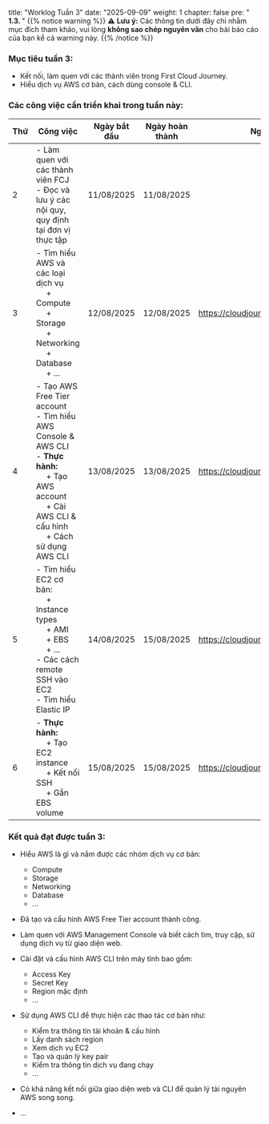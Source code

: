 title: "Worklog Tuần 3"
date: "2025-09-09"
weight: 1
chapter: false
pre: " <b> 1.3. </b> "
{{% notice warning %}}
⚠️ **Lưu ý:** Các thông tin dưới đây chỉ nhằm mục đích tham khảo, vui lòng **không sao chép nguyên văn** cho bài báo cáo của bạn kể cả warning này.
{{% /notice %}}

### Mục tiêu tuần 3:

- Kết nối, làm quen với các thành viên trong First Cloud Journey.
- Hiểu dịch vụ AWS cơ bản, cách dùng console & CLI.

### Các công việc cần triển khai trong tuần này:

| Thứ | Công việc                                                                                                                                                                                   | Ngày bắt đầu | Ngày hoàn thành | Nguồn tài liệu                            |
| --- | ------------------------------------------------------------------------------------------------------------------------------------------------------------------------------------------- | ------------ | --------------- | ----------------------------------------- |
| 2   | - Làm quen với các thành viên FCJ <br> - Đọc và lưu ý các nội quy, quy định tại đơn vị thực tập                                                                                             | 11/08/2025   | 11/08/2025      |
| 3   | - Tìm hiểu AWS và các loại dịch vụ <br>&emsp; + Compute <br>&emsp; + Storage <br>&emsp; + Networking <br>&emsp; + Database <br>&emsp; + ... <br>                                            | 12/08/2025   | 12/08/2025      | <https://cloudjourney.awsstudygroup.com/> |
| 4   | - Tạo AWS Free Tier account <br> - Tìm hiểu AWS Console & AWS CLI <br> - **Thực hành:** <br>&emsp; + Tạo AWS account <br>&emsp; + Cài AWS CLI & cấu hình <br> &emsp; + Cách sử dụng AWS CLI | 13/08/2025   | 13/08/2025      | <https://cloudjourney.awsstudygroup.com/> |
| 5   | - Tìm hiểu EC2 cơ bản: <br>&emsp; + Instance types <br>&emsp; + AMI <br>&emsp; + EBS <br>&emsp; + ... <br> - Các cách remote SSH vào EC2 <br> - Tìm hiểu Elastic IP <br>                    | 14/08/2025   | 15/08/2025      | <https://cloudjourney.awsstudygroup.com/> |
| 6   | - **Thực hành:** <br>&emsp; + Tạo EC2 instance <br>&emsp; + Kết nối SSH <br>&emsp; + Gắn EBS volume                                                                                         | 15/08/2025   | 15/08/2025      | <https://cloudjourney.awsstudygroup.com/> |

### Kết quả đạt được tuần 3:

- Hiểu AWS là gì và nắm được các nhóm dịch vụ cơ bản:

  - Compute
  - Storage
  - Networking
  - Database
  - ...

- Đã tạo và cấu hình AWS Free Tier account thành công.

- Làm quen với AWS Management Console và biết cách tìm, truy cập, sử dụng dịch vụ từ giao diện web.

- Cài đặt và cấu hình AWS CLI trên máy tính bao gồm:

  - Access Key
  - Secret Key
  - Region mặc định
  - ...

- Sử dụng AWS CLI để thực hiện các thao tác cơ bản như:

  - Kiểm tra thông tin tài khoản & cấu hình
  - Lấy danh sách region
  - Xem dịch vụ EC2
  - Tạo và quản lý key pair
  - Kiểm tra thông tin dịch vụ đang chạy
  - ...

- Có khả năng kết nối giữa giao diện web và CLI để quản lý tài nguyên AWS song song.
- ...
